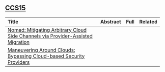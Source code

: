 ## [CCS15]()

|Title| Abstract| Full| Related|
|:----|:----|:----|:---|
|[Nomad: Mitigating Arbitrary Cloud Side Channels via Provider-Assisted Migration](http://users.ece.cmu.edu/~soojinm/papers/nomad_ccs2015.pdf)| | | |
|[Maneuvering Around Clouds: Bypassing Cloud-based Security Providers](http://securitee.org/files/cloudpiercer_ccs2015.pdf)| | | |
